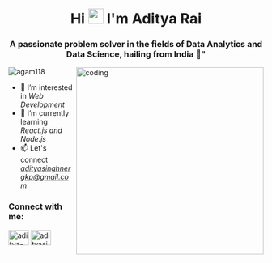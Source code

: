 <h1 align="center">Hi <img src="https://media.giphy.com/media/hvRJCLFzcasrR4ia7z/giphy.gif" width="30"> I'm Aditya Rai </h1>
<h3 align="center">A passionate problem solver in the fields of Data Analytics and Data Science, hailing from India 🚀"</h3>

<img align="right" alt="coding" width="370" src="https://user-images.githubusercontent.com/55389276/140866485-8fb1c876-9a8f-4d6a-98dc-08c4981eaf70.gif">

<p align="left"> <img src="https://komarev.com/ghpvc/?username=Adityarai300adi&label=Profile%20views&color=0e75b6&style=flat" alt="agam118" /> </p>

- 👀 I’m interested in *Web Development*
- 🌱 I’m currently learning *React.js and Node.js*
- 📫 Let's connect *adityasinghnergkp@gmail.com*

<h3 align="left">Connect with me:</h3>
<p align="left">
<a href="https://www.linkedin.com/in/aditya-singh-b87084296/" target="blank"><img align="center" src="https://raw.githubusercontent.com/rahuldkjain/github-profile-readme-generator/master/src/images/icons/Social/linked-in-alt.svg" alt="aditya-singh-b87084296" height="30" width="40" /></a>
<a href="https://www.hackerrank.com/profile/adityasinghnerg1" target="blank"><img align="center" src="https://raw.githubusercontent.com/rahuldkjain/github-profile-readme-generator/master/src/images/icons/Social/hackerrank.svg" alt="adityasinghnerg1" height="30" width="40" /></a>
</p>
<!---
Agam118/Agam118 is a ✨ special ✨ repository because its README.md (this file) appears on your GitHub profile.
You can click the Preview link to take a look at your changes.
--->
